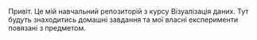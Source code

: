 Привіт. Це мій навчальний репозиторій з курсу Візуалізація даних.
Тут будуть знаходитись домашні завдання та мої власні експерименти повязані з предметом.
